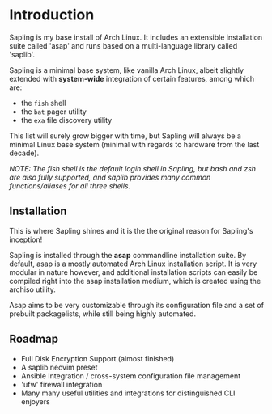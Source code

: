 # Introduction

Sapling is my base install of Arch Linux. It includes an extensible installation
suite called 'asap' and runs based on a multi-language library called 'saplib'.

Sapling is a minimal base system, like vanilla Arch Linux, albeit slightly extended
with **system-wide** integration of certain features, among which are:

- the `fish` shell
- the `bat` pager utility
- the `exa` file discovery utility

This list will surely grow bigger with time, but Sapling will always be a minimal
Linux base system (minimal with regards to hardware from the last decade).

*NOTE: The fish shell is the default login shell in Sapling, but bash and zsh are
also fully supported, and saplib provides many common functions/aliases for all
three shells.*

## Installation

This is where Sapling shines and it is the the original reason for Sapling's inception!

Sapling is installed through the **asap** commandline installation suite.
By default, asap is a mostly automated Arch Linux installation script.
It is very modular in nature however, and additional installation scripts can easily
be compiled right into the asap installation medium, which is created using the archiso
utility.

Asap aims to be very customizable through its configuration file and a set of prebuilt
packagelists, while still being highly automated.

## Roadmap

- Full Disk Encryption Support (almost finished)
- A saplib neovim preset
- Ansible Integration / cross-system configuration file management
- 'ufw' firewall integration
- Many many useful utilities and integrations for distinguished CLI enjoyers
